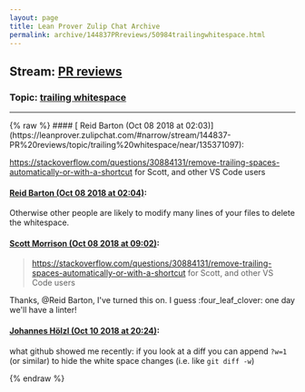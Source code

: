 ```yaml
---
layout: page
title: Lean Prover Zulip Chat Archive 
permalink: archive/144837PRreviews/50984trailingwhitespace.html
---
```


## Stream: [PR reviews](https://leanprover-community.github.io/archive/144837PRreviews/index.html)
### Topic: [trailing whitespace](https://leanprover-community.github.io/archive/144837PRreviews/50984trailingwhitespace.html)

---

<base href="https://leanprover.zulipchat.com">
{% raw %}
#### [ Reid Barton (Oct 08 2018 at 02:03)](https://leanprover.zulipchat.com/#narrow/stream/144837-PR%20reviews/topic/trailing%20whitespace/near/135371097):
<p><a href="https://stackoverflow.com/questions/30884131/remove-trailing-spaces-automatically-or-with-a-shortcut" target="_blank" title="https://stackoverflow.com/questions/30884131/remove-trailing-spaces-automatically-or-with-a-shortcut">https://stackoverflow.com/questions/30884131/remove-trailing-spaces-automatically-or-with-a-shortcut</a> for Scott, and other VS Code users</p>

#### [ Reid Barton (Oct 08 2018 at 02:04)](https://leanprover.zulipchat.com/#narrow/stream/144837-PR%20reviews/topic/trailing%20whitespace/near/135371141):
<p>Otherwise other people are likely to modify many lines of your files to delete the whitespace.</p>

#### [ Scott Morrison (Oct 08 2018 at 09:02)](https://leanprover.zulipchat.com/#narrow/stream/144837-PR%20reviews/topic/trailing%20whitespace/near/135383996):
<blockquote>
<p><a href="https://stackoverflow.com/questions/30884131/remove-trailing-spaces-automatically-or-with-a-shortcut" target="_blank" title="https://stackoverflow.com/questions/30884131/remove-trailing-spaces-automatically-or-with-a-shortcut">https://stackoverflow.com/questions/30884131/remove-trailing-spaces-automatically-or-with-a-shortcut</a> for Scott, and other VS Code users</p>
</blockquote>
<p>Thanks, <span class="user-mention" data-user-id="110032">@Reid Barton</span>, I've turned this on. I guess <span class="emoji emoji-1f340" title="four leaf clover">:four_leaf_clover:</span> one day we'll have a linter!</p>

#### [ Johannes Hölzl (Oct 10 2018 at 20:24)](https://leanprover.zulipchat.com/#narrow/stream/144837-PR%20reviews/topic/trailing%20whitespace/near/135559025):
<p>what github showed me recently: if you look at a diff you can append <code>?w=1</code> (or similar) to hide the white space changes (i.e. like <code>git diff -w</code>)</p>


{% endraw %}
